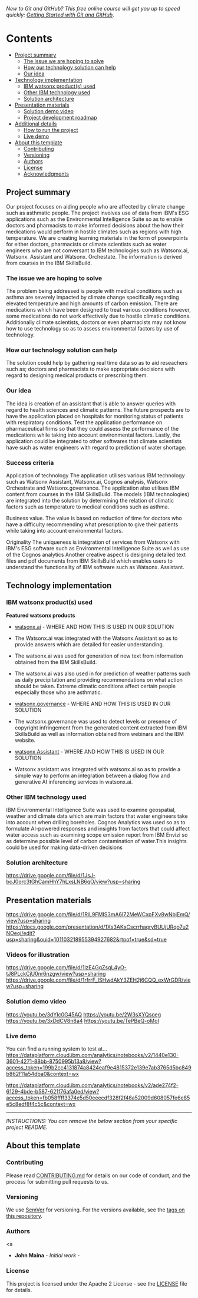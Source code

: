 _New to Git and GitHub? This free online course will get you up to speed quickly: [Getting Started with Git and GitHub](https://www.coursera.org/learn/getting-started-with-git-and-github)_.

# Contents

- [Project summary](#project-summary)
  - [The issue we are hoping to solve](#the-issue-we-are-hoping-to-solve)
  - [How our technology solution can help](#how-our-technology-solution-can-help)
  - [Our idea](#our-idea)
- [Technology implementation](#technology-implementation)
  - [IBM watsonx product(s) used](#ibm-ai-services-used)
  - [Other IBM technology used](#other-ibm-technology-used)
  - [Solution architecture](#solution-architecture)
- [Presentation materials](#presentation-materials)
  - [Solution demo video](#solution-demo-video)
  - [Project development roadmap](#project-development-roadmap)
- [Additional details](#additional-details)
  - [How to run the project](#how-to-run-the-project)
  - [Live demo](#live-demo)
- [About this template](#about-this-template)
  - [Contributing](#contributing)
  - [Versioning](#versioning)
  - [Authors](#authors)
  - [License](#license)
  - [Acknowledgments](#acknowledgments)


## Project summary
Our project focuses on aiding people who are affected by climate change such as asthmatic people. The project involves use of data from IBM's ESG applications such as the Environmental Intelligence Suite so as to enable doctors and pharmacists to make informed decisions about the how their medications would perform in hostile climates such as regions with high temperature. We are creating learning materials in the form of powerpoints for either doctors, pharmacists or climate scientists such as water engineers  who are not conversant to IBM technologies such as Watsonx.ai, Watsonx. Assistant and Watsonx. Orchestate. The information is derived from courses in the IBM SkillsBuild.

### The issue we are hoping to solve
The problem  being addressed is people with medical conditions such as asthma are severely impacted by climate change specifically regarding elevated  temperature and high amounts of carbon emission. There are medications which have been designed to treat various conditions however, some medications do not work effectively due to hostile climatic conditions. 
Additionally climate scientists, doctors or even pharmacists may not know how to use technology so as to assess environmental factors by use of technology.
### How our technology solution can help

The solution could help by gathering real time data so as to aid reseachers such as; doctors and pharmacists to make appropriate decisions with regard to designing medical products or prescribing them.

### Our idea
The idea is creation of an assistant that is able to answer queries with regard to health sciences and climatic patterns.
The future prospects are to have the application placed on hospitals for monitoring status of patients with respiratory conditions.
Test the application performance on pharmaceutical firms so that they could assess the performance of the medications while taking into account environmental factors.
Lastly, the application could be integrated to other softwares that climate scientists have  such as water engineers with regard to prediction of water shortage.

### Success criteria

Application of technology
The application utilises various IBM technology such as Watsonx Assistant, Watsonx.ai, Cognos analysis, Watsonx Orchestrate and Watsonx.governance. The application also utilises IBM content from courses in the IBM SkillsBuild.
The models (IBM technologies) are integrated into the solution by determining the relation of climatic factors such as temperature to medical conditions such as asthma.

Business value.
The value is based on reduction of time for  doctors who have a difficulty recommending what prescription to give their patients while taking into account environmental factors.

Originality
The uniqueness is integration of services from Watsonx with IBM's ESG software such as Environmental Intelligence Suite as well as use of  the Cognos analytics
Another creative aspect is designing detailed text files and pdf documents from IBM SkillsBuild which enables users to understand the functionality of IBM software such as Watsonx. Assistant.



## Technology implementation

### IBM watsonx product(s) used


**Featured watsonx products**

- [watsonx.ai](https://www.ibm.com/products/watsonx-ai) - WHERE AND HOW THIS IS USED IN OUR SOLUTION
- The Watsonx.ai was integrated with the Watsonx.Assistant so as to provide answers which are detailed for easier understanding.
- The watsonx.ai was used for generation of new text from information obtained from the IBM SkillsBuild.
- The watsonx.ai was also used in for prediction of weather patterns such as daily precipitation and providing recommendations on what action should be taken. Extreme climatic conditions affect certain people especially those who are asthmatic.

- [watsonx.governance](https://www.ibm.com/products/watsonx-governance) - WHERE AND HOW THIS IS USED IN OUR SOLUTION
- The watsonx.governance was used to detect levels or presence of copyright infringement from the generated content extracted from IBM SkillsBuild as well as information obtained from webinars and the IBM website.

- [watsonx Assistant](https://cloud.ibm.com/catalog/services/watsonx-assistant) - WHERE AND HOW THIS IS USED IN OUR SOLUTION
- Watsonx assistant was integrated with watsonx.ai so as to provide a simple way to perform an integration between a dialog flow and generative AI inferencing services in watsonx.ai.

### Other IBM technology used
IBM Environmental Intelligence Suite was used to examine geospatial, weather and climate data which are main factors that water engineers take into account when drilling boreholes. Cognos Analytics was used so as to formulate AI-powered responses and insights from factors that could affect water access such as examining scope emission report from IBM Envizi so as determine possible level of carbon contamination of water.This insights could be used for making data-driven decisions

### Solution architecture

https://drive.google.com/file/d/1JsJ-bcJ0orc3tGhCamHhY7hLxsLNB6qO/view?usp=sharing


## Presentation materials
https://drive.google.com/file/d/1RiL9FMIS3mA6I72MeWCxpFXv8wNbjEmQ/view?usp=sharing
https://docs.google.com/presentation/d/1Xs3AKxCscrrhaqryBUUjURqo7u2NOeoj/edit?usp=sharing&ouid=101103218955394927682&rtpof=true&sd=true


### Videos for illustration
https://drive.google.com/file/d/1lzE4GqZsqL4yO-tJ8PLckCjU0nr6nzgw/view?usp=sharing
https://drive.google.com/file/d/1rfrrF_lSHwdAkY3ZEH2j6CQQ_exWrGDR/view?usp=sharing



### Solution demo video
https://youtu.be/3dYIc0G45AQ
https://youtu.be/2W3sXYQsoeg
https://youtu.be/3xDdCV8n8a4
https://youtu.be/TePBeQ-oMoI

### Live demo

You can find a running system to test at...
https://dataplatform.cloud.ibm.com/analytics/notebooks/v2/1440e130-3601-4271-88bb-8750995b13a8/view?access_token=199b2cc4131874a8424eaf9e4815372e139e7ab3765d5bc849b862f11a54dba0&context=wx

https://dataplatform.cloud.ibm.com/analytics/notebooks/v2/ade274f2-6129-4bde-b587-621f76afa0ed/view?access_token=fb058ffff3374e5d50eeecdf328f2f48a52009d608057fe6e85e5c8edf8f4c5c&context=wx



---

_INSTRUCTIONS: You can remove the below section from your specific project README._

## About this template

### Contributing

Please read [CONTRIBUTING.md](CONTRIBUTING.md) for details on our code of conduct, and the process for submitting pull requests to us.

### Versioning

We use [SemVer](http://semver.org/) for versioning. For the versions available, see the [tags on this repository](https://github.com/your/project/tags).

### Authors

<a 
</a>

- **John Maina** - _Initial work_ - 

### License

This project is licensed under the Apache 2 License - see the [LICENSE](LICENSE) file for details.


